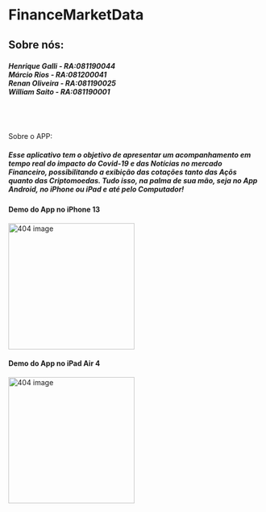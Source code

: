 # FinanceMarketData

<body>
    <div data-role="page" id="pageHome" class="pageHeaderBackground">
        <div id="Tela" class="flex-container">
            <div id="Conteudo">
                <h2 id="about-us-title">Sobre nós:</p>
                <h5 id="about-us">Henrique Galli - RA:081190044<br>Márcio Rios - RA:081200041
                    <br>Renan Oliveira - RA:081190025<br>William Saito - RA:081190001</h5>
                <br><br>
                <div class="abount-content">
                    <p id="about-us-title">Sobre o APP:</p>
                    <h5 id="about-us">Esse aplicativo tem o objetivo de apresentar um acompanhamento em tempo real do impacto do Covid-19 e das Notícias no mercado Financeiro,
                        possibilitando a exibição das cotações tanto das Açõs quanto das Criptomoedas. Tudo isso, na palma de sua mão, seja no App Android, no iPhone ou iPad e 
                        até pelo Computador!
                    </h5>
                    <h4>
                        Demo do App no iPhone 13
                    </h4>
                    <img src="https://user-images.githubusercontent.com/62573210/159828184-2a881b40-0356-4ead-8c32-f2890b139a0e.gif" width="250" alt="404 image"/>
                    <h4>
                        Demo do App no iPad Air 4
                    </h4>
                                        <img src="https://user-images.githubusercontent.com/62573210/159829050-7abf238f-8b58-448b-8539-40d8fea2d7c6.gif" width="250" alt="404 image"/>

</body>
